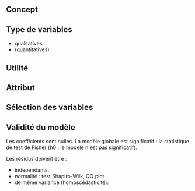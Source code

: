## Concept


## Type de variables

* qualitatives
* (quantitatives)

## Utilité

## Attribut

## Sélection des variables

## Validité du modèle

Les coefficients sont nulles.
La modèle globale est significatif : la statistique de test de Fisher (h0 : le modèle n'est pas significatif).

Les résidus doivent être :
* independants.
* normalité : test Shapiro-Wilk, QQ plot.
* de même variance (homoscédasticité).
